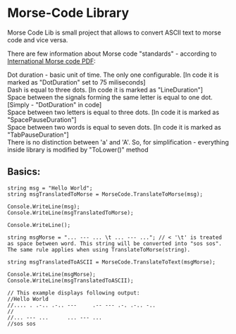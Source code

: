 # Morse-Code Library

Morse Code Lib is small project that allows to convert ASCII text to morse code and vice versa.




There are few information about Morse code "standards" - according to [International Morse code PDF](https://www.itu.int/dms_pubrec/itu-r/rec/m/R-REC-M.1677-1-200910-I!!PDF-E.pdf):

Dot duration - basic unit of time. The only one configurable. [In code it is marked as "DotDuration" set to 75 miliseconds]<br/>
Dash is equal to three dots. [In code it is marked as "LineDuration"]<br/>
Space between the signals forming the same letter is equal to one dot. [Simply - "DotDuration" in code]<br/>
Space between two letters is equal to three dots. [In code it is marked as "SpacePauseDuration"]<br/>
Space between two words is equal to seven dots. [In code it is marked as "TabPauseDuration"]<br/>
There is no distinction between 'a' and 'A'. So, for simplification - everything inside library is modified by "ToLower()" method


## Basics:
```
string msg = "Hello World";
string msgTranslatedToMorse = MorseCode.TranslateToMorse(msg);

Console.WriteLine(msg);
Console.WriteLine(msgTranslatedToMorse);

Console.WriteLine();

string msgMorse = "... --- ... \t ... --- ..."; // < '\t' is treated as space between word. This string will be converted into "sos sos". The same rule applies when using TranslateToMorse(string).

string msgTranslatedToASCII = MorseCode.TranslateToText(msgMorse);

Console.WriteLine(msgMorse); 
Console.WriteLine(msgTranslatedToASCII);

// This example displays following output:
//Hello World
//.... . .-.. .-.. ---     .-- --- .-. .-.. -..
//
//... --- ...      ... --- ...
//sos sos

```
